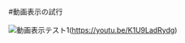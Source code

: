 #動画表示の試行<br>
<br>
![動画表示テスト1](https://user-images.githubusercontent.com/66987573/232353455-0f089080-ed3d-4e64-a527-f5acd9659ea7.jpeg)(https://youtu.be/K1U9LadRydg)

<br>
